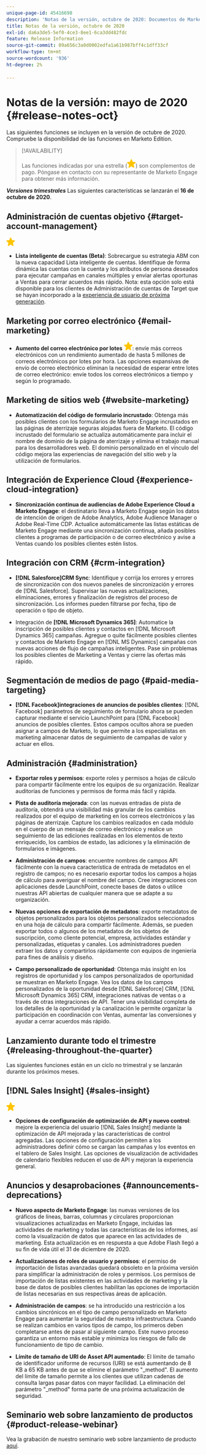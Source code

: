```yaml
---
unique-page-id: 45416698
description: 'Notas de la versión, octubre de 2020: Documentos de Marketo: documentación del producto'
title: Notas de la versión, octubre de 2020
exl-id: da6a3de5-5ef0-4ce3-8ee1-6ca3dd482fdc
feature: Release Information
source-git-commit: 09a656c3a0d0002edfa1a61b987bff4c1dff33cf
workflow-type: tm+mt
source-wordcount: '936'
ht-degree: 2%

---
```


# Notas de la versión: mayo de 2020 {#release-notes-oct}

Las siguientes funciones se incluyen en la versión de octubre de 2020. Compruebe la disponibilidad de las funciones en Marketo Edition.

>[!AVAILABILITY]
>
>Las funciones indicadas por una estrella (![](assets/yellow-star.png)) son complementos de pago. Póngase en contacto con su representante de Marketo Engage para obtener más información.

**_Versiones trimestrales_** Las siguientes características se lanzarán el **16 de octubre de 2020**.

## Administración de cuentas objetivo {#target-account-management}

![(estrella)](assets/yellow-star.png)

* **Lista inteligente de cuentas (Beta)**: Sobrecargue su estrategia ABM con la nueva capacidad Lista inteligente de cuentas. Identifique de forma dinámica las cuentas con la cuenta y los atributos de persona deseados para ejecutar campañas en canales múltiples y enviar alertas oportunas a Ventas para cerrar acuerdos más rápido. Nota: esta opción solo está disponible para los clientes de Administración de cuentas de Target que se hayan incorporado a la [experiencia de usuario de próxima generación](https://nation.marketo.com/t5/Employee-Blogs/The-Next-Generation-Marketo-Engage-Experience/ba-p/304205).

## Marketing por correo electrónico {#email-marketing}

* **Aumento del correo electrónico por lotes** ![(estrella)](assets/yellow-star.png): envíe más correos electrónicos con un rendimiento aumentado de hasta 5 millones de correos electrónicos por lotes por hora. Las opciones expansivas de envío de correo electrónico eliminan la necesidad de esperar entre lotes de correo electrónico: envíe todos los correos electrónicos a tiempo y según lo programado.

## Marketing de sitios web {#website-marketing}

* **Automatización del código de formulario incrustado**: Obtenga más posibles clientes con los formularios de Marketo Engage incrustados en las páginas de aterrizaje seguras alojadas fuera de Marketo. El código incrustado del formulario se actualiza automáticamente para incluir el nombre de dominio de la página de aterrizaje y elimina el trabajo manual para los desarrolladores web. El dominio personalizado en el vínculo del código mejora las experiencias de navegación del sitio web y la utilización de formularios.

## Integración de Experience Cloud {#experience-cloud-integration}

* **Sincronización continua de audiencias de Adobe Experience Cloud a Marketo Engage**: el destinatario lleva a Marketo Engage según los datos de intención de origen de Adobe Analytics, Adobe Audience Manager o Adobe Real-Time CDP. Actualice automáticamente las listas estáticas de Marketo Engage mediante una sincronización continua, añada posibles clientes a programas de participación o de correo electrónico y avise a Ventas cuando los posibles clientes estén listos.

## Integración con CRM {#crm-integration}

* **[!DNL Salesforce]CRM Sync**: Identifique y corrija los errores y errores de sincronización con dos nuevos paneles de sincronización y errores de [!DNL Salesforce]. Supervisar las nuevas actualizaciones, eliminaciones, errores y finalización de registros del proceso de sincronización. Los informes pueden filtrarse por fecha, tipo de operación o tipo de objeto.

* Integración de **[!DNL Microsoft Dynamics 365]**: Automatice la inscripción de posibles clientes y contactos en [!DNL Microsoft Dynamics 365] campañas. Agregue o quite fácilmente posibles clientes y contactos de Marketo Engage en [!DNL MS Dynamics] campañas con nuevas acciones de flujo de campañas inteligentes. Pase sin problemas los posibles clientes de Marketing a Ventas y cierre las ofertas más rápido.

## Segmentación de medios de pago {#paid-media-targeting}

* **[!DNL Facebook]integraciones de anuncios de posibles clientes**: [!DNL Facebook] parámetros de seguimiento de formulario ahora se pueden capturar mediante el servicio LaunchPoint para [!DNL Facebook] anuncios de posibles clientes. Estos campos ocultos ahora se pueden asignar a campos de Marketo, lo que permite a los especialistas en marketing almacenar datos de seguimiento de campañas de valor y actuar en ellos.

## Administración {#administration}

* **Exportar roles y permisos**: exporte roles y permisos a hojas de cálculo para compartir fácilmente entre los equipos de su organización. Realizar auditorías de funciones y permisos de forma más fácil y rápida.

* **Pista de auditoría mejorada**: con las nuevas entradas de pista de auditoría, obtendrá una visibilidad más granular de los cambios realizados por el equipo de marketing en los correos electrónicos y las páginas de aterrizaje. Capture los cambios realizados en cada módulo en el cuerpo de un mensaje de correo electrónico y realice un seguimiento de las ediciones realizadas en los elementos de texto enriquecido, los cambios de estado, las adiciones y la eliminación de formularios e imágenes.

* **Administración de campos**: encuentre nombres de campos API fácilmente con la nueva característica de entrada de metadatos en el registro de campos; no es necesario exportar todos los campos a hojas de cálculo para averiguar el nombre del campo. Cree integraciones con aplicaciones desde LaunchPoint, conecte bases de datos o utilice nuestras API abiertas de cualquier manera que se adapte a su organización.

* **Nuevas opciones de exportación de metadatos**: exporte metadatos de objetos personalizados para los objetos personalizados seleccionados en una hoja de cálculo para compartir fácilmente. Además, se pueden exportar todos o algunos de los metadatos de los objetos de suscripción, como cliente potencial, empresa, actividades estándar y personalizadas, etiquetas y canales. Los administradores pueden extraer los datos y compartirlos rápidamente con equipos de ingeniería para fines de análisis y diseño.

* **Campo personalizado de oportunidad**: Obtenga más insight en los registros de oportunidad y los campos personalizados de oportunidad se muestran en Marketo Engage. Vea los datos de los campos personalizados de la oportunidad desde [!DNL Salesforce] CRM, [!DNL Microsoft Dynamics 365] CRM, integraciones nativas de ventas o a través de otras integraciones de API. Tener una visibilidad completa de los detalles de la oportunidad y la canalización le permite organizar la participación en coordinación con Ventas, aumentar las conversiones y ayudar a cerrar acuerdos más rápido.

## Lanzamiento durante todo el trimestre {#releasing-throughout-the-quarter}

Las siguientes funciones están en un ciclo no trimestral y se lanzarán durante los próximos meses.

## [!DNL Sales Insight] {#sales-insight}

![(estrella)](assets/yellow-star.png)

* **Opciones de configuración de optimización de API y nuevo control**: mejore la experiencia del usuario [!DNL Sales Insight] mediante la optimización de API mejorada y las características de control agregadas. Las opciones de configuración permiten a los administradores definir cómo se cargan las campañas y los eventos en el tablero de Sales Insight. Las opciones de visualización de actividades de calendario flexibles reducen el uso de API y mejoran la experiencia general.

## Anuncios y desaprobaciones {#announcements-deprecations}

* **Nuevo aspecto de Marketo Engage**: las nuevas versiones de los gráficos de líneas, barras, columnas y circulares proporcionan visualizaciones actualizadas en Marketo Engage, incluidas las actividades de marketing y todas las características de los informes, así como la visualización de datos que aparece en las actividades de marketing. Esta actualización es en respuesta a que Adobe Flash llegó a su fin de vida útil el 31 de diciembre de 2020.

* **Actualizaciones de roles de usuario y permisos**: el permiso de importación de listas avanzadas quedará obsoleto en la próxima versión para simplificar la administración de roles y permisos. Los permisos de importación de listas existentes en las actividades de marketing y la base de datos de posibles clientes habilitan las opciones de importación de listas necesarias en sus respectivas áreas de aplicación.

* **Administración de campos**: se ha introducido una restricción a los cambios sincrónicos en el tipo de campo personalizado en Marketo Engage para aumentar la seguridad de nuestra infraestructura. Cuando se realizan cambios en varios tipos de campo, los primeros deben completarse antes de pasar al siguiente campo. Este nuevo proceso garantiza un entorno más estable y minimiza los riesgos de fallo de funcionamiento de tipo de cambio.

* **Límite de tamaño de URI de Asset API aumentado**: El límite de tamaño de identificador uniforme de recursos (URI) se está aumentando de 8 KB a 65 KB antes de que se elimine el parámetro &quot;_method&quot;. El aumento del límite de tamaño permite a los clientes que utilizan cadenas de consulta largas pasar datos con mayor facilidad. La eliminación del parámetro &quot;_method&quot; forma parte de una próxima actualización de seguridad.

## Seminario web sobre lanzamiento de productos {#product-release-webinar}

Vea la grabación de nuestro seminario web sobre lanzamiento de producto [aquí](https://engage.marketo.com/Oct_20_Release_OnDemand.html).
